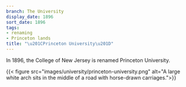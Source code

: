 ```yaml
---
branch: The University
display_date: 1896
sort_date: 1896
tags:
- renaming
- Princeton lands
title: "\u201CPrinceton University\u201D"
---
```


In 1896, the College of New Jersey is renamed Princeton University.

{{< figure src="images/university/princeton-university.png" alt="A large white arch sits in the middle of a road with horse-drawn carriages.">}}
